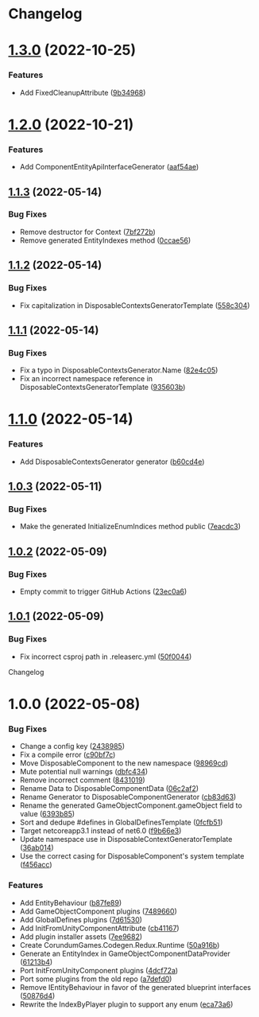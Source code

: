 # Changelog

# [1.3.0](https://github.com/CorundumGames/CorundumGames.Codegen.Redux/compare/1.2.0...1.3.0) (2022-10-25)


### Features

* Add FixedCleanupAttribute ([9b34968](https://github.com/CorundumGames/CorundumGames.Codegen.Redux/commit/9b34968cc38b6b953e08a7a4ab38bbfaa4fbed09))

# [1.2.0](https://github.com/CorundumGames/CorundumGames.Codegen.Redux/compare/1.1.3...1.2.0) (2022-10-21)


### Features

* Add ComponentEntityApiInterfaceGenerator ([aaf54ae](https://github.com/CorundumGames/CorundumGames.Codegen.Redux/commit/aaf54aeb70f8eefbd73eac86af62e51a6b13e32f))

## [1.1.3](https://github.com/CorundumGames/CorundumGames.Codegen.Redux/compare/1.1.2...1.1.3) (2022-05-14)


### Bug Fixes

* Remove destructor for Context ([7bf272b](https://github.com/CorundumGames/CorundumGames.Codegen.Redux/commit/7bf272bace39d3eac2c378fa4f35e61c6f9982fd))
* Remove generated EntityIndexes method ([0ccae56](https://github.com/CorundumGames/CorundumGames.Codegen.Redux/commit/0ccae567ae03cd92cbdb86d5e913ed477ee136b0))

## [1.1.2](https://github.com/CorundumGames/CorundumGames.Codegen.Redux/compare/1.1.1...1.1.2) (2022-05-14)


### Bug Fixes

* Fix capitalization in DisposableContextsGeneratorTemplate ([558c304](https://github.com/CorundumGames/CorundumGames.Codegen.Redux/commit/558c30431dab684dff500ef91f8d17d85ab3622f))

## [1.1.1](https://github.com/CorundumGames/CorundumGames.Codegen.Redux/compare/1.1.0...1.1.1) (2022-05-14)


### Bug Fixes

* Fix a typo in DisposableContextsGenerator.Name ([82e4c05](https://github.com/CorundumGames/CorundumGames.Codegen.Redux/commit/82e4c054abb669d2f32e0c270c8b29f0acb2fac5))
* Fix an incorrect namespace reference in DisposableContextsGeneratorTemplate ([935603b](https://github.com/CorundumGames/CorundumGames.Codegen.Redux/commit/935603b77dc84a307715f4ca230e572edb0417e8))

# [1.1.0](https://github.com/CorundumGames/CorundumGames.Codegen.Redux/compare/1.0.3...1.1.0) (2022-05-14)


### Features

* Add DisposableContextsGenerator generator ([b60cd4e](https://github.com/CorundumGames/CorundumGames.Codegen.Redux/commit/b60cd4e2b4002d8f333f77b71b9fe86ff82183f9))

## [1.0.3](https://github.com/CorundumGames/CorundumGames.Codegen.Redux/compare/1.0.2...1.0.3) (2022-05-11)


### Bug Fixes

* Make the generated InitializeEnumIndices method public ([7eacdc3](https://github.com/CorundumGames/CorundumGames.Codegen.Redux/commit/7eacdc308d4f85488dd889a200c0f7aaa5a5139c))

## [1.0.2](https://github.com/CorundumGames/CorundumGames.Codegen.Redux/compare/1.0.1...1.0.2) (2022-05-09)


### Bug Fixes

* Empty commit to trigger GitHub Actions ([23ec0a6](https://github.com/CorundumGames/CorundumGames.Codegen.Redux/commit/23ec0a60d2e58541cf76a3ed7cea9da40ac3882c))

## [1.0.1](https://github.com/CorundumGames/CorundumGames.Codegen.Redux/compare/1.0.0...1.0.1) (2022-05-09)


### Bug Fixes

* Fix incorrect csproj path in .releaserc.yml ([50f0044](https://github.com/CorundumGames/CorundumGames.Codegen.Redux/commit/50f00442e3bb16f165864588f84ec2e171454383))

Changelog

# 1.0.0 (2022-05-08)


### Bug Fixes

* Change a config key ([2438985](https://github.com/CorundumGames/CorundumGames.Codegen.Redux/commit/2438985705e6d00ffdae60409e9fa488409ec51e))
* Fix a compile error ([c90bf7c](https://github.com/CorundumGames/CorundumGames.Codegen.Redux/commit/c90bf7cd8dc3bdadc59640db85a0e3482b130369))
* Move DisposableComponent to the new namespace ([98969cd](https://github.com/CorundumGames/CorundumGames.Codegen.Redux/commit/98969cd94da0dcd3dac6fa168df3393b7dc22165))
* Mute potential null warnings ([dbfc434](https://github.com/CorundumGames/CorundumGames.Codegen.Redux/commit/dbfc434bbb3b699a377fb83392e3272d9f16b79c))
* Remove incorrect comment ([8431019](https://github.com/CorundumGames/CorundumGames.Codegen.Redux/commit/8431019d4d87784f49258774e98399e31deffe70))
* Rename Data to DisposableComponentData ([06c2af2](https://github.com/CorundumGames/CorundumGames.Codegen.Redux/commit/06c2af236f03b59a5f5517cb6f3509fd66d361d8))
* Rename Generator to DisposableComponentGenerator ([cb83d63](https://github.com/CorundumGames/CorundumGames.Codegen.Redux/commit/cb83d632200aa632e99b12ee3225000c591910ff))
* Rename the generated GameObjectComponent.gameObject field to value ([6393b85](https://github.com/CorundumGames/CorundumGames.Codegen.Redux/commit/6393b85d03eb3976baf68b3003ebda9d5076403c))
* Sort and dedupe #defines in GlobalDefinesTemplate ([0fcfb51](https://github.com/CorundumGames/CorundumGames.Codegen.Redux/commit/0fcfb515767753e4a362ea063ebad5f3268dad83))
* Target netcoreapp3.1 instead of net6.0 ([f9b66e3](https://github.com/CorundumGames/CorundumGames.Codegen.Redux/commit/f9b66e35ad2399780c5df0e5635d790cfae8434c))
* Update namespace use in DisposableContextGeneratorTemplate ([36ab014](https://github.com/CorundumGames/CorundumGames.Codegen.Redux/commit/36ab014b648001a0b80b4cc9e9a9f40a9c82498a))
* Use the correct casing for DisposableComponent's system template ([f456acc](https://github.com/CorundumGames/CorundumGames.Codegen.Redux/commit/f456acc3c7ed318569b1ebc9a3ba9185ea3665fa))


### Features

* Add EntityBehaviour ([b87fe89](https://github.com/CorundumGames/CorundumGames.Codegen.Redux/commit/b87fe89a6f66e564fb83eaafc334bdc7c4de181e))
* Add GameObjectComponent plugins ([7489660](https://github.com/CorundumGames/CorundumGames.Codegen.Redux/commit/74896602372f243705306dc99f696c9f71e95a30))
* Add GlobalDefines plugins ([7d61530](https://github.com/CorundumGames/CorundumGames.Codegen.Redux/commit/7d615303fc4e48a317f1478f3bb511477a27efef))
* Add InitFromUnityComponentAttribute ([cb41167](https://github.com/CorundumGames/CorundumGames.Codegen.Redux/commit/cb411673f63cc7bc7b1a6d631cfcd18302efbc91))
* Add plugin installer assets ([7ee9682](https://github.com/CorundumGames/CorundumGames.Codegen.Redux/commit/7ee9682e08bbc47c6713033198b1fe7a8c7d9501))
* Create CorundumGames.Codegen.Redux.Runtime ([50a916b](https://github.com/CorundumGames/CorundumGames.Codegen.Redux/commit/50a916bc5debc7ad7252bb0070dae26fdcd3ec82))
* Generate an EntityIndex in GameObjectComponentDataProvider ([61213b4](https://github.com/CorundumGames/CorundumGames.Codegen.Redux/commit/61213b4c7290c3211e8bd6e4cb669e77ff551acc))
* Port InitFromUnityComponent plugins ([4dcf72a](https://github.com/CorundumGames/CorundumGames.Codegen.Redux/commit/4dcf72a6f8fcebc0548bdd406d6671a3f5a21c52))
* Port some plugins from the old repo ([a7defd0](https://github.com/CorundumGames/CorundumGames.Codegen.Redux/commit/a7defd081b89e6a3750ac48bfe47eb8981c2fb8e))
* Remove IEntityBehaviour in favor of the generated blueprint interfaces ([50876d4](https://github.com/CorundumGames/CorundumGames.Codegen.Redux/commit/50876d42d5f4f3e53bec705014fb11c4c51a68c9))
* Rewrite the IndexByPlayer plugin to support any enum ([eca73a6](https://github.com/CorundumGames/CorundumGames.Codegen.Redux/commit/eca73a65b9ed5c4901789fb607222aa6267147c7))
